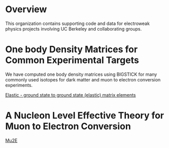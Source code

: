
# Overview  

This organization contains supporting code and data for electroweak physics projects involving UC Berkeley and collaborating groups.

# One body Density Matrices for Common Experimental Targets  

We have computed one body density matrices using BIGSTICK for many commonly used isotopes for
dark matter and muon to electron conversion experiments.

[Elastic - ground state to ground state (elastic) matrix elements](https://github.com/Berkeley-Electroweak-Physics/Elastic)

# A Nucleon Level Effective Theory for Muon to Electron Conversion  

[Mu2E]()  

